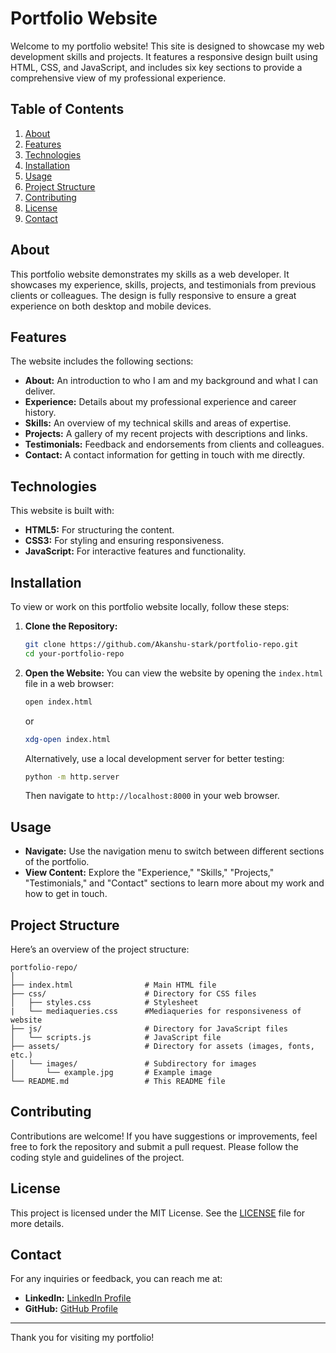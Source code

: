 # Portfolio Website

Welcome to my portfolio website! This site is designed to showcase my web development skills and projects. It features a responsive design built using HTML, CSS, and JavaScript, and includes six key sections to provide a comprehensive view of my professional experience.

## Table of Contents

1. [About](#about)
2. [Features](#features)
3. [Technologies](#technologies)
4. [Installation](#installation)
5. [Usage](#usage)
6. [Project Structure](#project-structure)
7. [Contributing](#contributing)
8. [License](#license)
9. [Contact](#contact)

## About

This portfolio website demonstrates my skills as a web developer. It showcases my experience, skills, projects, and testimonials from previous clients or colleagues. The design is fully responsive to ensure a great experience on both desktop and mobile devices.

## Features

The website includes the following sections:

- **About:** An introduction to who I am and my background and what I can deliver.
- **Experience:** Details about my professional experience and career history.
- **Skills:** An overview of my technical skills and areas of expertise.
- **Projects:** A gallery of my recent projects with descriptions and links.
- **Testimonials:** Feedback and endorsements from clients and colleagues.
- **Contact:** A contact information for getting in touch with me directly.

## Technologies

This website is built with:
- **HTML5:** For structuring the content.
- **CSS3:** For styling and ensuring responsiveness.
- **JavaScript:** For interactive features and functionality.

## Installation

To view or work on this portfolio website locally, follow these steps:

1. **Clone the Repository:**
   ```bash
   git clone https://github.com/Akanshu-stark/portfolio-repo.git
   cd your-portfolio-repo
   ```

2. **Open the Website:**
   You can view the website by opening the `index.html` file in a web browser:
   ```bash
   open index.html
   ```
   or
   ```bash
   xdg-open index.html
   ```

   Alternatively, use a local development server for better testing:
   ```bash
   python -m http.server
   ```

   Then navigate to `http://localhost:8000` in your web browser.

## Usage

- **Navigate:** Use the navigation menu to switch between different sections of the portfolio.
- **View Content:** Explore the "Experience," "Skills," "Projects," "Testimonials," and "Contact" sections to learn more about my work and how to get in touch.

## Project Structure

Here’s an overview of the project structure:

```
portfolio-repo/
│
├── index.html                # Main HTML file
├── css/                      # Directory for CSS files
│   ├── styles.css            # Stylesheet
|   └── mediaqueries.css      #Mediaqueries for responsiveness of website
├── js/                       # Directory for JavaScript files
│   └── scripts.js            # JavaScript file
├── assets/                   # Directory for assets (images, fonts, etc.)
│   └── images/               # Subdirectory for images
│       └── example.jpg       # Example image
└── README.md                 # This README file
```

## Contributing

Contributions are welcome! If you have suggestions or improvements, feel free to fork the repository and submit a pull request. Please follow the coding style and guidelines of the project.

## License

This project is licensed under the MIT License. See the [LICENSE](LICENSE) file for more details.

## Contact

For any inquiries or feedback, you can reach me at:

- **LinkedIn:** [LinkedIn Profile](https://www.linkedin.com/in/akanshu-rana/)
- **GitHub:** [GitHub Profile](https://github.com/Akanshu-stark)

---

Thank you for visiting my portfolio!
